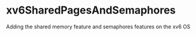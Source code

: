 # xv6SharedPagesAndSemaphores
Adding the shared memory feature and semaphores features on the xv6 OS
